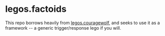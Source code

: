 # legos.factoids
This repo borrows heavily from [legos.couragewolf](https://github.com/bbriggs/legos.couragewolf), and seeks to use it as a framework -- a generic trigger/response lego if you will.
